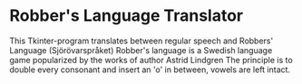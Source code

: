 # Robber's Language Translator
This Tkinter-program translates between regular speech and Robbers' Language (Sjörövarspråket) 
Robber's language is a Swedish language game popularized by the works of author Astrid Lindgren
The principle is to double every consonant and insert an 'o' in between, vowels are left intact.
